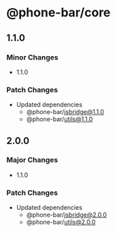 # @phone-bar/core

## 1.1.0

### Minor Changes

- 1.1.0

### Patch Changes

- Updated dependencies
  - @phone-bar/jsbridge@1.1.0
  - @phone-bar/utils@1.1.0

## 2.0.0

### Major Changes

- 1.1.0

### Patch Changes

- Updated dependencies
  - @phone-bar/jsbridge@2.0.0
  - @phone-bar/utils@2.0.0
